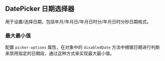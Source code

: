 <div class="demo-header">
<p class="overviewicon">
  <span class="wapi-form-datepicker"/>
</p>

## DatePicker 日期选择器

<nova-uxlink widget-name="DatePicker"></nova-uxlink>

用于设置/选择日期，包括年月/年月日/年月日时分/年月日时分秒日期格式。
</div>

### 最大最小值

配置 `picker-options` 属性，在对象中的 `disabledDate` 方法中根据日期进行判断来禁用指定的日期段，通过这种方式来实现最大最小值。

<nova-demo-view link="date-picker/max-min.vue"></nova-demo-view>

<br>

